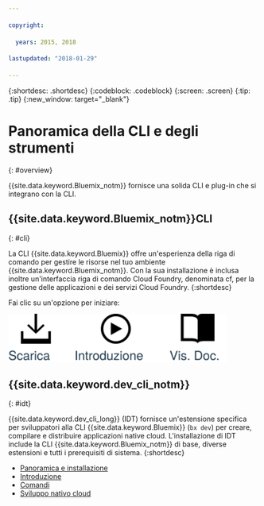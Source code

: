 ```yaml
---

copyright:

  years: 2015, 2018

lastupdated: "2018-01-29"

---
```


{:shortdesc: .shortdesc}
{:codeblock: .codeblock}
{:screen: .screen}
{:tip: .tip}
{:new_window: target="_blank"}

# Panoramica della CLI e degli strumenti
{: #overview}

{{site.data.keyword.Bluemix_notm}} fornisce una solida CLI e plug-in che si integrano con la CLI.

## {{site.data.keyword.Bluemix_notm}}CLI
{: #cli}

La CLI {{site.data.keyword.Bluemix}} offre un'esperienza della riga di comando per gestire le risorse nel tuo ambiente {{site.data.keyword.Bluemix_notm}}. Con la sua installazione è inclusa inoltre un'interfaccia riga di comando Cloud Foundry, denominata cf, per la gestione delle applicazioni e dei servizi Cloud Foundry.
{:shortdesc}

Fai clic su un'opzione per iniziare:

<img usemap="#home_map" border="0" class="image" id="image_ztx_crb_f1b" src="images/cli-image.svg" width="440" alt="Fai clic su un'icona per iniziare rapidamente con la CLI {{site.data.keyword.Bluemix_notm}}." style="width:440px;" />
<map name="home_map" id="home_map">
<area href="/docs/cli/reference/bluemix_cli/all_versions.html" alt="Scarica la CLI {{site.data.keyword.Bluemix_notm}} (Apre una nuova pagina)" title="Scarica" shape="rect" coords="-7, -8, 108, 211" />
<area href="/docs/cli/reference/bluemix_cli/get_started.html" alt="Introduzione (Apre una nuova pagina)" title="Introduzione" shape="rect" coords="155, -1, 289, 210" />
<area href="/docs/cli/reference/bluemix_cli/bx_cli.html" alt="Visualizza documenti (Apre una nuova pagina)" title="Visualizza documenti" shape="rect" coords="326, -10, 448, 218" />
</map>

## {{site.data.keyword.dev_cli_notm}}
{: #idt}

{{site.data.keyword.dev_cli_long}} (IDT) fornisce un'estensione specifica per sviluppatori alla CLI {{site.data.keyword.Bluemix}} (`bx dev`) per creare, compilare e distribuire applicazioni native cloud. L'installazione di IDT include la CLI {{site.data.keyword.Bluemix_notm}} di base, diverse estensioni e tutti i prerequisiti di sistema.
{:shortdesc}

- [Panoramica e installazione](/docs/cloudnative/idt/index.html) <br>
- [Introduzione](/docs/cloudnative/idt/index.html) <br>
- [Comandi](/docs/cloudnative/idt/commands.html) <br>
- [Sviluppo nativo cloud](/docs/cloudnative/index.html) <br>
